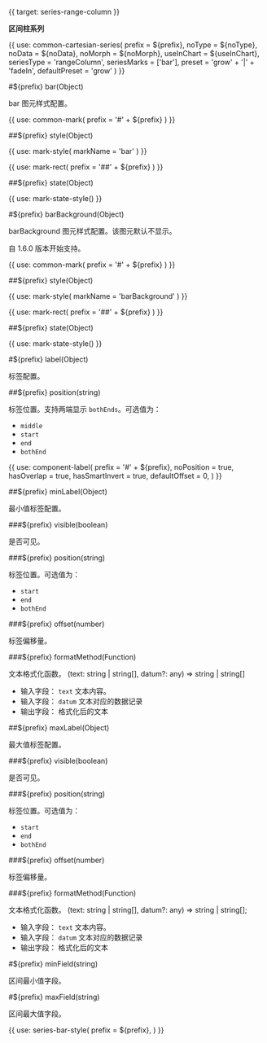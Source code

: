{{ target: series-range-column }}

<!-- IRangeColumnSeriesSpec -->

**区间柱系列**

{{ use: common-cartesian-series(
  prefix = ${prefix},
  noType = ${noType},
  noData = ${noData},
  noMorph = ${noMorph},
  useInChart = ${useInChart},
  seriesType = 'rangeColumn',
  seriesMarks = ['bar'],
  preset = 'grow' + '|' + 'fadeIn',
  defaultPreset = 'grow'
) }}

#${prefix} bar(Object)

bar 图元样式配置。

{{ use: common-mark(
  prefix = '#' + ${prefix}
) }}

##${prefix} style(Object)

{{ use: mark-style(
  markName = 'bar'
) }}

{{ use: mark-rect(
  prefix = '##' + ${prefix}
) }}

##${prefix} state(Object)

{{ use: mark-state-style() }}

#${prefix} barBackground(Object)

barBackground 图元样式配置。该图元默认不显示。

自 1.6.0 版本开始支持。

{{ use: common-mark(
  prefix = '#' + ${prefix}
) }}

##${prefix} style(Object)

{{ use: mark-style(
  markName = 'barBackground'
) }}

{{ use: mark-rect(
  prefix = '##' + ${prefix}
) }}

##${prefix} state(Object)

{{ use: mark-state-style() }}

#${prefix} label(Object)

标签配置。

##${prefix} position(string)

标签位置。支持两端显示 `bothEnds`。可选值为：

- `middle`
- `start`
- `end`
- `bothEnd`

{{ use: component-label(
  prefix = '#' + ${prefix},
  noPosition = true,
  hasOverlap = true,
  hasSmartInvert = true,
  defaultOffset = 0,
) }}

##${prefix} minLabel(Object)

最小值标签配置。

###${prefix} visible(boolean)

是否可见。

###${prefix} position(string)

标签位置。可选值为：

- `start`
- `end`
- `bothEnd`

###${prefix} offset(number)

标签偏移量。

###${prefix} formatMethod(Function)

文本格式化函数。
(text: string | string[], datum?: any) => string | string[]

- 输入字段： `text` 文本内容。
- 输入字段： `datum` 文本对应的数据记录
- 输出字段： 格式化后的文本

##${prefix} maxLabel(Object)

最大值标签配置。

###${prefix} visible(boolean)

是否可见。

###${prefix} position(string)

标签位置。可选值为：

- `start`
- `end`
- `bothEnd`

###${prefix} offset(number)

标签偏移量。

###${prefix} formatMethod(Function)

文本格式化函数。
(text: string | string[], datum?: any) => string | string[];

- 输入字段： `text` 文本内容。
- 输入字段： `datum` 文本对应的数据记录
- 输出字段： 格式化后的文本

#${prefix} minField(string)

区间最小值字段。

#${prefix} maxField(string)

区间最大值字段。

{{
  use: series-bar-style(
    prefix = ${prefix},
  )
}}
